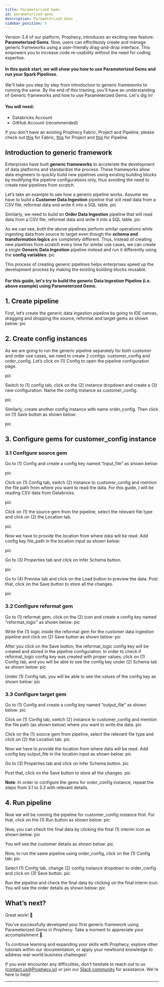 ```yaml
---
title: Parameterized Gems
id: parameterized-gems
description: Parameterized Gems
sidebar_position: 5
---
```


Version 3.4 of our platform, Prophecy, introduces an exciting new feature: **Parameterized Gems**. Now, users can effortlessly create and manage generic frameworks using a user-friendly drag-and-drop interface. This empowers you to increase code re-usability without the need for coding expertise.

#### In this quick start, we will show you how to use Parameterized Gems and run your Spark Pipelines.

We'll take you step by step from introduction to generic frameworks to running the same. By the end of this training, you'll have an understanding of Generic frameworks and how to use Parameterized Gems. Let's dig in!

#### You will need:
- Databricks Account
- GitHub Account (recommended)

If you don't have an existing Prophecy Fabric, Project and Pipeline, please check out [this](https://docs.prophecy.io/low-code-spark/fabrics/create-a-Fabric/) for Fabric, [this](https://docs.prophecy.io/concepts/project/#1-create-new-project) for Project and [this](https://docs.prophecy.io/concepts/project/pipeline) for Pipeline.

## Introduction to generic framework

Enterprises have built **generic frameworks** to accelerate the development of data platforms and standardize the process. These frameworks allow data engineers to quickly build new pipelines using existing building blocks by modifying the pipeline configurations only, thus avoiding the need to create new pipelines from scratch.

Let’s take an example to see how a generic pipeline works. Assume we have to build a **Customer Data Ingestion** pipeline that will read data from a CSV file, reformat data and write it into a SQL table.
pic

Similarly, we need to build an **Order Data Ingestion** pipeline that will read data from a CSV file, reformat data and write it into a SQL table.
pic

As we can see, both the above pipelines perform similar operations while ingesting data from source to target even though the **schema and transformation logics** are completely different. Thus, instead of creating new pipelines from scratch every time for similar use cases, we can create a single **Generic Data Ingestion** pipeline instead and run it differently using the **config variables**.
pic

This process of creating generic pipelines helps enterprises speed up the development process by making the existing building blocks reusable.

#### For this guide, let's try to build the generic Data Ingestion Pipeline (i.e. above example) using Parameterized Gems. 

## 1. Create  pipeline

First, let’s create the generic data ingestion pipeline by going to IDE canvas, dragging and dropping the source, reformat and target gems as shown below:
pic

## 2. Create config instances

As we are going to run the generic pipeline separately for both customer and order use cases, we need to create 2 configs: customer_config and order_config. Let’s click on (1) Config to open the pipeline configuration page.

pic

Switch to (1) config tab, click on the (2) instance dropdown and create a (3) new configuration. Name the config instance as customer_config.

pic

Similarly, create another config instance with name order_config. Then click on (1) Save button as shown below:

pic

## 3. Configure gems for customer_config instance

### 3.1 Configure source gem

Go to (1) Config and create a config key named “input_file” as shown below:

pic

Click on (1) Config tab, switch (2) instance to customer_config and mention the file path from where you want to read the data. For this guide, I will be reading CSV data from Databricks.

pic

Click on (1) the source gem from the pipeline, select the relevant file type and click on (2) the Location tab.

pic

Now we have to provide the location from where data will be read. Add config key file_path in the location input as shown below:

pic

Go to (3) Properties tab and click on Infer Schema button.

pic

Go to (4) Preview tab and click on the Load button to preview the data. Post that, click on the Save button to store all the changes.

pic

### 3.2 Configure reformat gem

Go to (1) reformat gem, click on the (2) icon  and create a config key named “reformat_logic” as shown below:
pic

Write the (1) logic inside the reformat gem for the customer data ingestion pipeline and click on (2) Save button as shown below:
pic

After you click on the Save button, the reformat_logic config key will be created and stored in the pipeline configuration. In order to check if reformat_logic config key was created with proper values, click on (1) Config tab, and you will be able to see the config key under (2) Schema tab as shown below:
pic

Under (1) Config tab, you will be able to see the values of the config key as shown below:
pic

### 3.3 Configure target gem

Go to (1) Config and create a config key named “output_file” as shown below:
pic

Click on (1) Config tab, switch (2) instance to customer_config and mention the file path (as shown below) where you want to write the data.
pic

Click on the (1) source gem from pipeline, select the relevant file type and click on (2) the Location tab.
pic

Now we have to provide the location from where data will be read. Add config key output_file in the location input as shown below:
pic

Go to (3) Properties tab and click on Infer Schema button.
pic

Post that, click on the Save button to store all the changes.
pic

**Note**: In order to configure the gems for order_config instance, repeat the steps from 3.1 to 3.3 with relevant details.

## 4. Run pipeline

Now we will be running the pipeline for customer_config instance first. For that, click on the (1) Run button as shown below:
pic

Now, you can check the final data by clicking the final (1) interim icon as shown below:
pic

You will see the customer details as shown below:
pic

Now, to run the same pipeline using order_config, click on the (1) Config tab:
pic

Select (1) Config tab, change (2) config instance dropdown to order_config and click on (3) Save button.
pic

Run the pipeline and check the final data by clicking on the final interm icon. You will see the order details as shown below:
pic

## What’s next?

Great work! 🎉

You've successfully developed your first generic framework using Parameterized Gems in Prophecy. Take a moment to appreciate your accomplishment 🥳.

To continue learning and expanding your skills with Prophecy, explore other tutorials within our documentation, or apply your newfound knowledge to address real-world business challenges!

If you ever encounter any difficulties, don't hesitate to reach out to us (contact.us@Prophecy.io) or join our [Slack community](https://prophecy-io-support.slack.com/join/shared_invite/zt-moq3xzoj-~5MSJ6WPnZfz7bwsqWi8tQ#/shared-invite/email) for assistance. We're here to help!

---